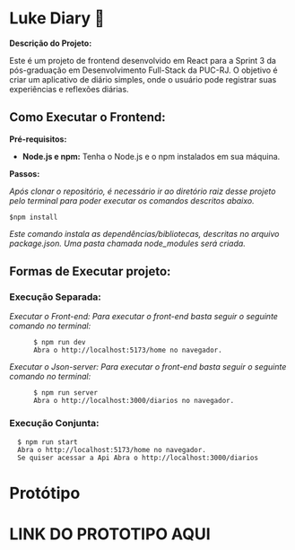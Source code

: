 # Luke Diary 📝

**Descrição do Projeto:**

Este é um projeto de frontend desenvolvido em React para a Sprint 3 da pós-graduação em Desenvolvimento Full-Stack da PUC-RJ. O objetivo é criar um aplicativo de diário simples, onde o usuário pode registrar suas experiências e reflexões diárias.

## Como Executar o Frontend:

**Pré-requisitos:**

- **Node.js e npm:** Tenha o Node.js e o npm instalados em sua máquina.

**Passos:**

_Após clonar o repositório, é necessário ir ao diretório raiz desse projeto pelo terminal para poder executar os comandos descritos abaixo._

    $npm install

_Este comando instala as dependências/bibliotecas, descritas no arquivo package.json. Uma pasta chamada node_modules será criada._

## Formas de Executar projeto:

### Execução Separada:

_Executar o Front-end:_
_Para executar o front-end basta seguir o seguinte comando no terminal:_

          $ npm run dev
          Abra o http://localhost:5173/home no navegador.

_Executar o Json-server:_
_Para executar o front-end basta seguir o seguinte comando no terminal:_

          $ npm run server
          Abra o http://localhost:3000/diarios no navegador.

### Execução Conjunta:

      $ npm run start
      Abra o http://localhost:5173/home no navegador.
      Se quiser acessar a Api Abra o http://localhost:3000/diarios

# Protótipo

# LINK DO PROTOTIPO AQUI
